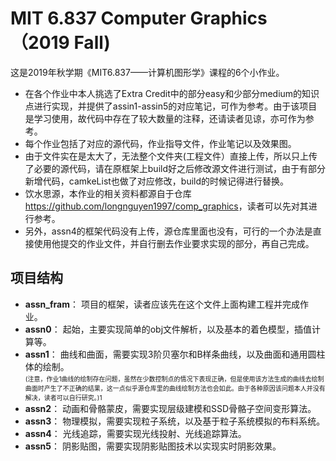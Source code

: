 # MIT 6.837 Computer Graphics（2019 Fall)
这是2019年秋学期《MIT6.837——计算机图形学》课程的6个小作业。  
- 在各个作业中本人挑选了Extra Credit中的部分easy和少部分medium的知识点进行实现，并提供了assin1-assin5的对应笔记，可作为参考。由于该项目是学习使用，故代码中存在了较大数量的注释，还请读者见谅，亦可作为参考。  
- 每个作业包括了对应的源代码，作业指导文件，作业笔记以及效果图。
- 由于文件实在是太大了，无法整个文件夹(工程文件）直接上传，所以只上传了必要的源代码，请在原框架上build好之后修改源文件进行测试，由于有部分新增代码，camkeList也做了对应修改，build的时候记得进行替换。
- 饮水思源，本作业的相关资料都源自于仓库<https://github.com/longnguyen1997/comp_graphics>，读者可以先对其进行参考。
- 另外，assn4的框架代码没有上传，源仓库里面也没有，可行的一个办法是直接使用他提交的作业文件，并自行删去作业要求实现的部分，再自己完成。
## 项目结构
- **assn_fram**： 项目的框架，读者应该先在这个文件上面构建工程并完成作业。
- **assn0**： 起始，主要实现简单的obj文件解析，以及基本的着色模型，插值计算等。
- **assn1**： 曲线和曲面，需要实现3阶贝塞尔和B样条曲线，以及曲面和通用圆柱体的绘制。  
<font size="1">(注意，作业1曲线的绘制存在问题，虽然在少数控制点的情况下表现正确，但是使用该方法生成的曲线去绘制曲面时产生了不正确的结果，这一点似乎源仓库里的曲线绘制方法也会如此。由于各种原因该问题本人并没有解决，读者可以自行研究。)1</font><br /> 
- **assn2**： 动画和骨骼蒙皮，需要实现层级建模和SSD骨骼子空间变形算法。
- **assn3**： 物理模拟，需要实现粒子系统，以及基于粒子系统模拟的布料系统。
- **assn4**： 光线追踪，需要实现光线投射、光线追踪算法。
- **assn5**： 阴影贴图，需要实现阴影贴图技术以实现实时阴影效果。

